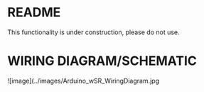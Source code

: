 # README
This functionality is under construction, please do not use. 
# WIRING DIAGRAM/SCHEMATIC
![image](../images/Arduino_wSR_WiringDiagram.jpg
